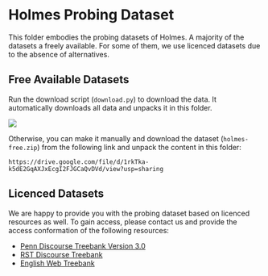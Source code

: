 # Holmes Probing Dataset
This folder embodies the probing datasets of Holmes.
A majority of the datasets a freely available.
For some of them, we use licenced datasets due to the absence of alternatives.

## Free Available Datasets

Run the download script (`download.py`) to download the data.
It automatically downloads all data and unpacks it in this folder.

<img style="vertical-align:middle" src="https://holmes-benchmark.github.io/assets/img/download_holmes.png" />

Otherwise, you can make it manually and download the dataset (`holmes-free.zip`) from the following link and unpack the content in this folder:

`https://drive.google.com/file/d/1rkTka-k5dE2GqAXJxEcgI2FJGCaQvDVd/view?usp=sharing`

## Licenced Datasets
We are happy to provide you with the probing dataset based on licenced resources as well.
To gain access, please contact us and provide the access conformation of the following resources:

- [Penn Discourse Treebank Version 3.0](https://catalog.ldc.upenn.edu/LDC2019T05)
- [RST Discourse Treebank](https://catalog.ldc.upenn.edu/LDC2002T07)
- [English Web Treebank](https://catalog.ldc.upenn.edu/LDC2012T13)
